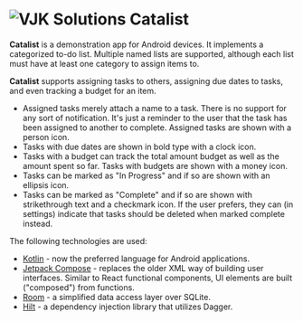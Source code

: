 # ![VJK Solutions](https://vjk.solutions/images/logo-64.png) Catalist

**Catalist** is a demonstration app for Android devices. It implements a categorized to-do list. Multiple named lists are supported, although each list must have at least one category to assign items to.

**Catalist** supports assigning tasks to others, assigning due dates to tasks, and even tracking a budget for an item. 

* Assigned tasks merely attach a name to a task. There is no support for any sort of notification. It's just a reminder to the user that the task has been assigned to another to complete. Assigned tasks are shown with a person icon.
* Tasks with due dates are shown in bold type with a clock icon. 
* Tasks with a budget can track the total amount budget as well as the amount spent so far. Tasks with budgets are shown with a money icon.
* Tasks can be marked as "In Progress" and if so are shown with an ellipsis icon.
* Tasks can be marked as "Complete" and if so are shown with strikethrough text and a checkmark icon. If the user prefers, they can (in settings) indicate that tasks should be deleted when marked complete instead.

The following technologies are used:

* [Kotlin](https://kotlinlang.org/) - now the preferred language for Android applications.
* [Jetpack Compose](https://developer.android.com/jetpack/compose) - replaces the older XML way of building user interfaces. Similar to React functional components, UI elements are built ("composed") from functions.
* [Room](https://www.geeksforgeeks.org/overview-of-room-in-android-architecture-components/) - a simplified data access layer over SQLite. 
* [Hilt](https://dagger.dev/hilt/) - a dependency injection library that utilizes Dagger.

